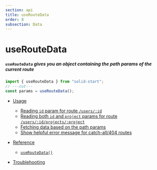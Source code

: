 ```yaml
---
section: api
title: useRouteData
order: 8
subsection: Data
---
```


# useRouteData

##### `useRouteData` gives you an object containing the path params of the current route

<div class="text-xl">

```ts twoslash
import { useRouteData } from "solid-start";
// ---cut---
const params = useRouteData();
```

</div>

- [Usage](#usage)

  - [Reading `id` param for route `/users/:id`](#accessing-id-param-for-route-users-id)
  - [Reading both `id` and `project` params for route `/users/:id/projects/:project`](#accessing-id-param-for-route-users-id)
  - [Fetching data based on the path params](#example)
  - [Show helpful error message for catch-all/404 routes](#example)

- [Reference](#reference)

  - [`useRouteData()`](#hello-world)

- [Troublehooting](#troublehooting)
